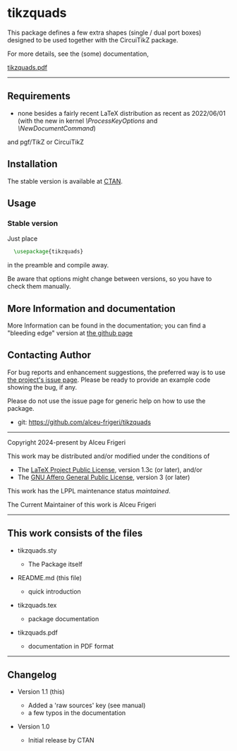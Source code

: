 tikzquads
==========

This package defines a few extra shapes (single / dual port boxes) designed to be used together with
the CircuiTikZ package.


For more details,  see the (some) documentation,

[tikzquads.pdf](http://mirrors.ctan.org/graphics/pgf/contrib/tikzquads/doc/tikzquads.pdf)

--------------

## Requirements
* none besides a fairly recent LaTeX distribution as recent as 2022/06/01
(with the new in kernel *\ProcessKeyOptions* and *\NewDocumentCommand*)

and pgf/TikZ or CircuiTikZ

## Installation
The stable version is available at [CTAN](https://ctan.org/pkg/tikzquads).

## Usage
### Stable version
Just place
```latex
  \usepackage{tikzquads}
```

in the preamble and compile away.


Be aware that options might change between versions, so you have to check them manually.


## More Information and documentation
More Information can be found in the documentation; you can find a  "bleeding edge" version
at [the github page](http://github.com/alceu-frigeri/tikzquads)

## Contacting Author

For bug reports and enhancement suggestions, the preferred way is to use
[the project's issue page](https://github.com/alceu-frigeri/tikzquads/issues).
Please be ready to provide an example code showing the bug, if any.

Please do not use the issue page for generic help on how to use the package.

* git: https://github.com/alceu-frigeri/tikzquads

-------------
Copyright 2024-present by Alceu Frigeri

 This work may be distributed and/or modified under the
 conditions of

 * The [LaTeX Project Public License](http://www.latex-project.org/lppl.txt), version 1.3c (or later), and/or
 * The [GNU Affero General Public License](https://www.gnu.org/licenses/agpl-3.0.html), version 3 (or later)

This work has the LPPL maintenance status *maintained*.

The Current Maintainer of this work is Alceu Frigeri

-------------
## This work consists of the files

* tikzquads.sty
    - The Package itself

* README.md (this file)
    - quick introduction

* tikzquads.tex
    - package documentation

* tikzquads.pdf
    - documentation in PDF format

-------------

## Changelog

* Version 1.1 (this)
    - Added a 'raw sources' key (see manual)
    - a few typos in the documentation

* Version 1.0
    - Initial release by CTAN
